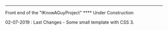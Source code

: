 ****
Front end of the "IKnowAGuyProject"
**** Under Construction


02-07-2019 : Last Changes - Some small template with CSS 3.
